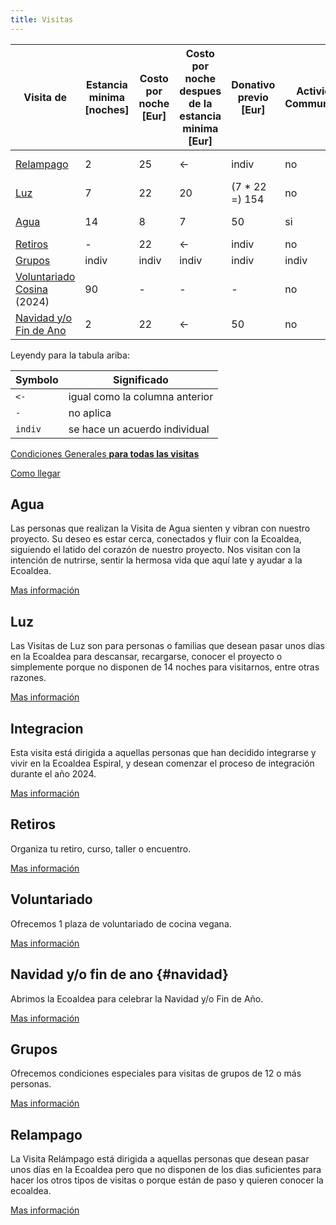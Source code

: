 ```yaml
---
title: Visitas
---
```


<!--
SPDX-FileCopyrightText: 2012-2023 Atzar <ecoaldeavegetariana@gmail.com>
SPDX-FileCopyrightText: 2024 Robin Vobruba <hoijui.quaero@gmail.com>

SPDX-License-Identifier: CC-BY-SA-4.0
-->

| Visita de | Estancia minima \[noches\] | Costo por noche \[Eur\] | Costo por noche despues de la estancia minima \[Eur\] | Donativo previo \[Eur\] | Actividad Communitaria | Temporada Commienzo | Temporada Fin | Costo por alojamiento \[Eur\] |
| --- | --- | --- | --- | --- | --- | --- | --- | --- |
| [Relampago](#relampago) | 2 | 25 | <- | indiv | no | 1. marzo | 1. noviembre | [extra](../alojamiento.md) |
| [Luz](#luz) | 7 | 22 | 20 | (7 * 22 =) 154 | no | 1. marzo | 1. noviembre | [extra](../alojamiento.md) |
| [Agua](#agua) | 14 | 8 | 7 |  50 | si | 1. marzo | 1. noviembre | [extra](../alojamiento.md) |
| [Retiros](#retiros) | - | 22 | <- | indiv | no | - | - | [extra](../alojamiento.md) |
| [Grupos](#grupos) | indiv | indiv | indiv | indiv | indiv | indiv |  indiv | [extra](../alojamiento.md) |
| [Voluntariado Cosina](#voluntariado) (2024) | 90 | - | - | - | no | 1. julio | 30. septiembre | [extra](../alojamiento.md) |
| [Navidad y/o Fin de Ano](#navidad) | 2 | 22 |  <- | 50 | no | 22. diciembre | 9. enero | [extra](../alojamiento.md) |

Leyendy para la tabula ariba:

| Symbolo | Significado |
| --- | ------ |
| `<-` | igual como la columna anterior |
| `-` | no aplica |
| `indiv` | se hace un acuerdo individual |

[Condiciones Generales **para todas las visitas**](general.md)

[Como llegar](../como-llegar.md)

## Agua

Las personas que realizan la Visita de Agua
sienten y vibran con nuestro proyecto.
Su deseo es estar cerca,
conectados y fluir con la Ecoaldea,
siguiendo el latido del corazón de nuestro proyecto.
Nos visitan con la intención de nutrirse,
sentir la hermosa vida que aquí late y ayudar a la Ecoaldea.

[Mas información](agua.md)

## Luz

Las Visitas de Luz son para personas o familias
que desean pasar unos días en la Ecoaldea para descansar,
recargarse, conocer el proyecto
o simplemente porque no disponen de 14 noches para visitarnos,
entre otras razones.

[Mas información](luz.md)

## Integracion

Esta visita está dirigida a aquellas personas
que han decidido integrarse y vivir en la Ecoaldea Espiral,
y desean comenzar el proceso de integración durante el año 2024.

[Mas información](integracion.md)

## Retiros

Organiza tu retiro, curso, taller o encuentro.

[Mas información](retiros.md)

## Voluntariado

Ofrecemos 1 plaza de voluntariado de cocina vegana.

[Mas información](voluntariado.md)

## Navidad y/o fin de ano {#navidad}

Abrimos la Ecoaldea para celebrar la Navidad y/o Fin de Año.

[Mas información](navidad.md)

## Grupos

Ofrecemos condiciones especiales para visitas de grupos de 12 o más personas.

[Mas información](grupos.md)

## Relampago

La Visita Relámpago está dirigida a aquellas personas
que desean pasar unos días en la Ecoaldea
pero que no disponen de los dias suficientes para hacer los otros tipos de visitas
o porque están de paso y quieren conocer la ecoaldea.

[Mas información](relampago.md)
